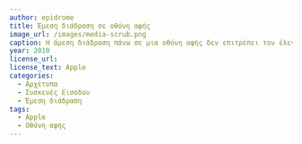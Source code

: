 ```yaml
---
author: epidrome
title: Έμεση διάδραση σε οθόνη αφής 
image_url: /images/media-scrub.png
caption: Η άμεση διάδραση πάνω σε μια οθόνη αφής δεν επιτρέπει τον έλεγχο του ρυθμού μετακίνησης, αλλά αυτό μπορεί να γίνει εφικτό τουλάχιστον για την περίπτωση της γραμμικής μετακίνησης, αν ο ρυθμός αντιπροσωπεύεται από μια άλλη ορθογωνική κίνηση του δακτύλου, όπως για παράδειγμα στην περίπτωση της αναζήτησης στον οριζόντιο χρόνο οπτικοακουστικού περιεχομένου, όπου ο ρυθμός αλλάζει με την κατακόρυφη θέση του δακτύλου. 
year: 2010 
license_url: 
license_text: Apple
categories:
  - Αρχέτυπα 
  - Συσκευές Εισόδου 
  - Έμεση διάδραση
tags:
  - Apple
  - Οθόνη αφής 
---
```

